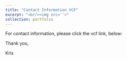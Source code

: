 ```yaml
---
title: "Contact Information VCF"
excerpt: "<br/><img src=''>"
collection: portfolio
---
```


For contact information, please click the vcf link, below:

<a hrefv="https://github.com/kbharbin/kbharbin.github.io/blob/master/_portfolio/Kristopher%20Harbin.vcf">

Thank you, 

Kris
